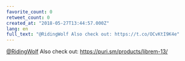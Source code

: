 ```yaml
---
favorite_count: 0
retweet_count: 0
created_at: "2018-05-27T13:44:57.000Z"
lang: en
full_text: "@RidingWolf Also check out: https://t.co/OCvKtI9K4e"
---
```


[@RidingWolf](https://twitter.com/RidingWolf) Also check out:
<https://puri.sm/products/librem-13/>
